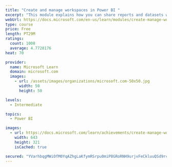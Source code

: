 ```yaml
---
title: "Create and manage workspaces in Power BI "
excerpt: "This module explains how you can share reports and datasets with your users and how to create a deployment strategy that makes sense for you and your organization. Furthermore, you will learn about data lineage in Microsoft Power BI."
webUrl: https://docs.microsoft.com/en-us/learn/modules/create-manage-workspaces-power-bi/
type: course
price: Free
length: PT29M
ratings:
  count: 1008
  average: 4.7728176
heat: 70

provider:
  name: Microsoft Learn
  domain: microsoft.com
  images:
    - url: /assets/images/organizations/microsoft.com-50x50.jpg
      width: 50
      height: 50

levels:
  - Intermediate

topics:
  - Power BI

images:
  - url: https://docs.microsoft.com/learn/achievements/create-manage-workspaces-power-bi-social.png
    width: 643
    height: 321
    isCached: true

secured: "YVarhbqgMWiOfM0YqAZhgLaKfymRSrpu0miP8GRoRNH9urjvFeCkluuQSd9rcoR5RRd5JTBOr5EmOesMWY6qqEleHnf9BlolXgxPJzCVuVDzSbg76RkHP4MM8a7nZ56huK/0lKo3Iz6vzjNxMiu7K9lAwe5GLU2RR2t3PEKHjA0p7sD7lT7sKULhxdjJJRnr6Hr3vpcoa4hLhjShCKU6dNedldvlj7gJwD7nPnGxTxzt1+H2Ib3RumEEYzsfBMhFyZM81G5MfSaeVcsh++OgwL2xhrd6lL1gcQ2ejux6BZSF5xAUrqdrRXbQR3fIE+z20lGzUCh1WM9LJm76jheaoaibTedH0YPFGJodxPuMX6E994pL/fyF3+yC9TTHtAgNSQsU7oO2xddBiukFq9dBFFcXkLv0pnt3yowpfGDN8fY=;IJP+rZhgLBMXj5GveSpFOA=="
---
```


